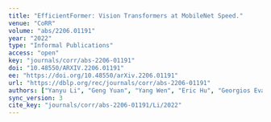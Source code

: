 ```yaml
---
title: "EfficientFormer: Vision Transformers at MobileNet Speed."
venue: "CoRR"
volume: "abs/2206.01191"
year: "2022"
type: "Informal Publications"
access: "open"
key: "journals/corr/abs-2206-01191"
doi: "10.48550/ARXIV.2206.01191"
ee: "https://doi.org/10.48550/arXiv.2206.01191"
url: "https://dblp.org/rec/journals/corr/abs-2206-01191"
authors: ["Yanyu Li", "Geng Yuan", "Yang Wen", "Eric Hu", "Georgios Evangelidis", "Sergey Tulyakov", "Yanzhi Wang", "Jian Ren"]
sync_version: 3
cite_key: "journals/corr/abs-2206-01191/Li/2022"
---
```

